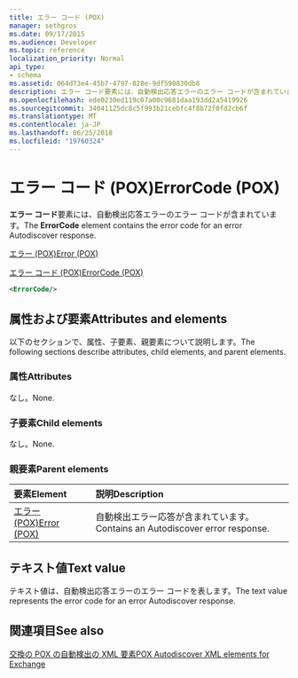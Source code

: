 ```yaml
---
title: エラー コード (POX)
manager: sethgros
ms.date: 09/17/2015
ms.audience: Developer
ms.topic: reference
localization_priority: Normal
api_type:
- schema
ms.assetid: 064d73e4-45b7-4797-828e-9df590830db8
description: エラー コード要素には、自動検出応答エラーのエラー コードが含まれています。
ms.openlocfilehash: ede0230ed119c07a00c9681daa193dd2a5419926
ms.sourcegitcommit: 34041125dc8c5f993b21cebfc4f8b72f0fd2cb6f
ms.translationtype: MT
ms.contentlocale: ja-JP
ms.lasthandoff: 06/25/2018
ms.locfileid: "19760324"
---
```

# <a name="errorcode-pox"></a><span data-ttu-id="f9da5-103">エラー コード (POX)</span><span class="sxs-lookup"><span data-stu-id="f9da5-103">ErrorCode (POX)</span></span>

<span data-ttu-id="f9da5-104">**エラー コード**要素には、自動検出応答エラーのエラー コードが含まれています。</span><span class="sxs-lookup"><span data-stu-id="f9da5-104">The **ErrorCode** element contains the error code for an error Autodiscover response.</span></span> 
  
[<span data-ttu-id="f9da5-105">エラー (POX)</span><span class="sxs-lookup"><span data-stu-id="f9da5-105">Error (POX)</span></span>](error-pox.md)
  
[<span data-ttu-id="f9da5-106">エラー コード (POX)</span><span class="sxs-lookup"><span data-stu-id="f9da5-106">ErrorCode (POX)</span></span>](errorcode-pox.md)
  
```xml
<ErrorCode/>
```

## <a name="attributes-and-elements"></a><span data-ttu-id="f9da5-107">属性および要素</span><span class="sxs-lookup"><span data-stu-id="f9da5-107">Attributes and elements</span></span>

<span data-ttu-id="f9da5-108">以下のセクションで、属性、子要素、親要素について説明します。</span><span class="sxs-lookup"><span data-stu-id="f9da5-108">The following sections describe attributes, child elements, and parent elements.</span></span>
  
### <a name="attributes"></a><span data-ttu-id="f9da5-109">属性</span><span class="sxs-lookup"><span data-stu-id="f9da5-109">Attributes</span></span>

<span data-ttu-id="f9da5-110">なし。</span><span class="sxs-lookup"><span data-stu-id="f9da5-110">None.</span></span>
  
### <a name="child-elements"></a><span data-ttu-id="f9da5-111">子要素</span><span class="sxs-lookup"><span data-stu-id="f9da5-111">Child elements</span></span>

<span data-ttu-id="f9da5-112">なし。</span><span class="sxs-lookup"><span data-stu-id="f9da5-112">None.</span></span>
  
### <a name="parent-elements"></a><span data-ttu-id="f9da5-113">親要素</span><span class="sxs-lookup"><span data-stu-id="f9da5-113">Parent elements</span></span>

|<span data-ttu-id="f9da5-114">**要素**</span><span class="sxs-lookup"><span data-stu-id="f9da5-114">**Element**</span></span>|<span data-ttu-id="f9da5-115">**説明**</span><span class="sxs-lookup"><span data-stu-id="f9da5-115">**Description**</span></span>|
|:-----|:-----|
|[<span data-ttu-id="f9da5-116">エラー (POX)</span><span class="sxs-lookup"><span data-stu-id="f9da5-116">Error (POX)</span></span>](error-pox.md) <br/> |<span data-ttu-id="f9da5-117">自動検出エラー応答が含まれています。</span><span class="sxs-lookup"><span data-stu-id="f9da5-117">Contains an Autodiscover error response.</span></span>  <br/> |
   
## <a name="text-value"></a><span data-ttu-id="f9da5-118">テキスト値</span><span class="sxs-lookup"><span data-stu-id="f9da5-118">Text value</span></span>

<span data-ttu-id="f9da5-119">テキスト値は、自動検出応答エラーのエラー コードを表します。</span><span class="sxs-lookup"><span data-stu-id="f9da5-119">The text value represents the error code for an error Autodiscover response.</span></span>
  
## <a name="see-also"></a><span data-ttu-id="f9da5-120">関連項目</span><span class="sxs-lookup"><span data-stu-id="f9da5-120">See also</span></span>



[<span data-ttu-id="f9da5-121">交換の POX の自動検出の XML 要素</span><span class="sxs-lookup"><span data-stu-id="f9da5-121">POX Autodiscover XML elements for Exchange</span></span>](pox-autodiscover-xml-elements-for-exchange.md)

